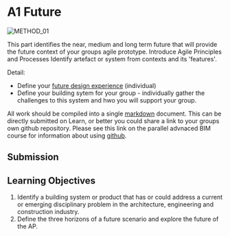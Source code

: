 # A1 Future
![METHOD_01](https://github.com/timmcginley/Agile-Prototyping/assets/1415855/ac03d956-ba92-4f61-8026-1a3a81bf6086)

This part identifies the near, medium and long term future that will provide the future context of your groups agile prototype. Introduce Agile Principles and Processes
Identify artefact or system from contexts and its 'features'.

Detail:
* Define your [future design experience] (individual)
* Define your building sytem for your group - individually gather the challenges to this system and hwo you will support your group.

All work should be compiled into a single [markdown] document. This can be directly submitted on Learn, or better you could share a link to your groups own github repository. Please see this link on the parallel advnaced BIM course for information about using [github].

## Submission

## Learning Objectives
1. Identify a building system or product that has or could address a current or emerging disciplinary problem in the architecture, engineering and construction industry.
8. Define the three horizons of a future scenario and explore the future of the AP.

[future design experience]: /41934/Concepts/DesignExperience
[Reverse engineer]: /41934/Concepts/ReverseEngineer
[markdown]: /41934/Concepts/MarkDown
[github]: /41934/Concepts/Github

